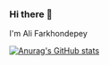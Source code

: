 ### Hi there 👋
I'm Ali Farkhondepey

[![Anurag's GitHub stats](https://github-readme-stats.vercel.app/api?username=AliFarkhondepey)](https://github.com/anuraghazra/github-readme-stats)

